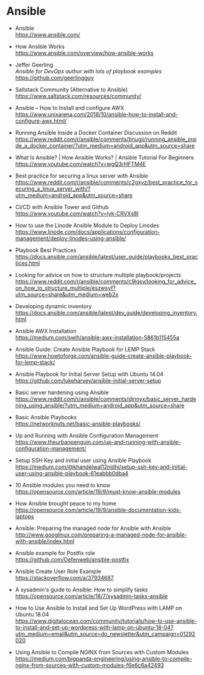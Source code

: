 # Ansible

* Ansible  
  https://www.ansible.com/

* How Ansible Works  
  https://www.ansible.com/overview/how-ansible-works

* Jeffer Geerling  
  *Ansible for DevOps author with lots of playbook examples*  
  https://github.com/geerlingguy

* Saltstack Community (Alternative to Ansible)  
  https://www.saltstack.com/resources/community/

* Ansible – How to Install and configure AWX  
  https://www.unixarena.com/2018/10/ansible-how-to-install-and-configure-awx.html/

* Running Ansible Inside a Docker Container Discussion on Reddit  
  https://www.reddit.com/r/ansible/comments/bnugjj/running_ansible_inside_a_docker_container/?utm_medium=android_app&utm_source=share

* What Is Ansible? | How Ansible Works? | Ansible Tutorial For Beginners  
  https://www.youtube.com/watch?v=wgQ3rHFTM4E

* Best practice for securing a linux server with Ansible  
  https://www.reddit.com/r/ansible/comments/c2gxyz/best_practice_for_securing_a_linux_server_with/?utm_medium=android_app&utm_source=share

* CI/CD with Ansible Tower and Github  
  https://www.youtube.com/watch?v=lyk-CRVXs8I

* How to use the Linode Ansible Module to Deploy Linodes  
  https://www.linode.com/docs/applications/configuration-management/deploy-linodes-using-ansible/

* Playbook Best Practices  
  https://docs.ansible.com/ansible/latest/user_guide/playbooks_best_practices.html

* Looking for advice on how to structure multiple playbook/projects  
  https://www.reddit.com/r/ansible/comments/c9lqsv/looking_for_advice_on_how_to_structure_multiple/eszwsyf?utm_source=share&utm_medium=web2x

* Developing dynamic inventory  
  https://docs.ansible.com/ansible/latest/dev_guide/developing_inventory.html

* Ansible AWX Installation  
  https://medium.com/swlh/ansible-awx-installation-5861b115455a

* Ansible Guide: Create Ansible Playbook for LEMP Stack  
  https://www.howtoforge.com/ansible-guide-create-ansible-playbook-for-lemp-stack/

* Ansible Playbook for Initial Server Setup with Ubuntu 14.04  
  https://github.com/lukeharvey/ansible-initial-server-setup

* Basic server hardening using Ansible  
  https://www.reddit.com/r/ansible/comments/djnnyx/basic_server_hardening_using_ansible/?utm_medium=android_app&utm_source=share

* Basic Ansible Playbooks  
  https://networknuts.net/basic-ansible-playbooks/

* Up and Running with Ansible Configuration Management  
  https://www.theurbanpenguin.com/up-and-running-with-ansible-configuration-management/

* Setup SSH Key and initial user using Ansible Playbook  
  https://medium.com/@khandelwal12nidhi/setup-ssh-key-and-initial-user-using-ansible-playbook-61eabbb0dba4

* 10 Ansible modules you need to know  
  https://opensource.com/article/19/9/must-know-ansible-modules

* How Ansible brought peace to my home  
  https://opensource.com/article/19/9/ansible-documentation-kids-laptops

* Ansible: Preparing the managed node for Ansible with Ansible  
  http://www.googlinux.com/preparing-a-managed-node-for-ansible-with-ansible/index.html

* Ansible example for Postfix role  
  https://github.com/Oefenweb/ansible-postfix

* Ansible Create User Role Example  
  https://stackoverflow.com/a/37934687

* A sysadmin's guide to Ansible: How to simplify tasks  
  https://opensource.com/article/18/7/sysadmin-tasks-ansible

* How to Use Ansible to Install and Set Up WordPress with LAMP on Ubuntu 18.04  
  https://www.digitalocean.com/community/tutorials/how-to-use-ansible-to-install-and-set-up-wordpress-with-lamp-on-ubuntu-18-04?utm_medium=email&utm_source=do_newsletter&utm_campaign=01292020

* Using Ansible to Compile NGINX from Sources with Custom Modules  
  https://medium.com/bigpanda-engineering/using-ansible-to-compile-nginx-from-sources-with-custom-modules-f6e6c6a42493
